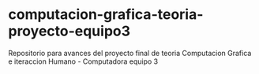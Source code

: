# computacion-grafica-teoria-proyecto-equipo3
Repositorio para avances del proyecto final de teoria Computacion Grafica e iteraccion Humano - Computadora equipo 3 
